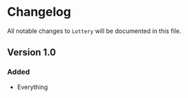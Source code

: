 # Changelog

All notable changes to `Lottery` will be documented in this file.

## Version 1.0

### Added
- Everything
